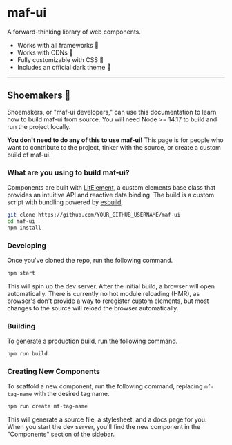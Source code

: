 # maf-ui

A forward-thinking library of web components.

- Works with all frameworks 🧩
- Works with CDNs 🚛
- Fully customizable with CSS 🎨
- Includes an official dark theme 🌛

---

## Shoemakers 🥾

Shoemakers, or "maf-ui developers," can use this documentation to learn how to build maf-ui from source. You will need Node >= 14.17 to build and run the project locally.

**You don't need to do any of this to use maf-ui!** This page is for people who want to contribute to the project, tinker with the source, or create a custom build of maf-ui.


### What are you using to build maf-ui?

Components are built with [LitElement](https://lit-element.polymer-project.org/), a custom elements base class that provides an intuitive API and reactive data binding. The build is a custom script with bundling powered by [esbuild](https://esbuild.github.io/).


```bash
git clone https://github.com/YOUR_GITHUB_USERNAME/maf-ui
cd maf-ui
npm install
```

### Developing

Once you've cloned the repo, run the following command.

```bash
npm start
```

This will spin up the dev server. After the initial build, a browser will open automatically. There is currently no hot module reloading (HMR), as browser's don't provide a way to reregister custom elements, but most changes to the source will reload the browser automatically.

### Building

To generate a production build, run the following command.

```bash
npm run build
```

### Creating New Components

To scaffold a new component, run the following command, replacing `mf-tag-name` with the desired tag name.

```bash
npm run create mf-tag-name
```

This will generate a source file, a stylesheet, and a docs page for you. When you start the dev server, you'll find the new component in the "Components" section of the sidebar.


